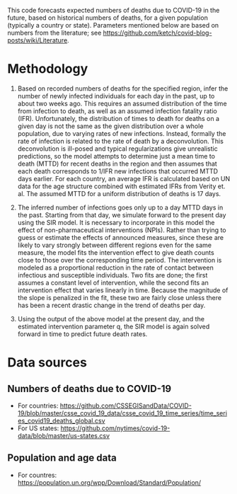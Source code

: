 This code forecasts expected numbers of deaths due to COVID-19 in the future,
based on historical numbers of deaths, for a given population (typically a
country or state).  Parameters mentioned below are based on numbers from the
literature; see https://github.com/ketch/covid-blog-posts/wiki/Literature.

# Methodology

1. Based on recorded numbers of deaths for the specified region, infer
   the number of newly infected individuals for each day in the past,
   up to about two weeks ago.  This requires an assumed distribution
   of the time from infection to death, as well as an assumed infection
   fatality ratio (IFR).  Unfortunately, the distribution of times to death
   for deaths on a given day is not the same as the given distribution
   over a whole population, due to varying rates of new infections.
   Instead, formally the rate of infection is related to the rate of death
   by a deconvolution.  This deconvolution is ill-posed and typical
   regularizations give unrealistic predictions, so the model attempts
   to determine just a mean time to death (MTTD) for recent deaths in the
   region and then assumes that each death corresponds to 1/IFR new
   infections that occurred MTTD days earlier.  For each country, an
   average IFR is calculated based on UN data for the age structure
   combined with estimated IFRs from Verity et. al.
   The assumed MTTD for a uniform distribution of deaths is 17 days.


2. The inferred number of infections goes only up to a day MTTD days in the
   past.  Starting from that day, we simulate forward to the present day using
   the SIR model.  It is necessary to incorporate in this model the effect
   of non-pharmaceutical interventions (NPIs).  Rather than trying to guess
   or estimate the effects of announced measures, since these are likely to
   vary strongly between different regions even for the same measure, the
   model fits the intervention effect to give death counts close to those
   over the corresponding time period.  The intervention is modeled as a
   proportional reduction in the rate of contact between infectious and
   susceptible individuals.  Two fits are done; the first assumes
   a constant level of intervention, while the second fits an intervention
   effect that varies linearly in time.  Because the magnitude of the slope
   is penalized in the fit, these two are fairly close unless there has been
   a recent drastic change in the trend of deaths per day.

3. Using the output of the above model at the present day, and the estimated
   intervention parameter q, the SIR model is again solved forward in time
   to predict future death rates.

# Data sources

## Numbers of deaths due to COVID-19

- For countries: https://github.com/CSSEGISandData/COVID-19/blob/master/csse_covid_19_data/csse_covid_19_time_series/time_series_covid19_deaths_global.csv
- For US states: https://github.com/nytimes/covid-19-data/blob/master/us-states.csv

## Population and age data

- For countres: https://population.un.org/wpp/Download/Standard/Population/
